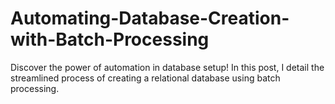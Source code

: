 # Automating-Database-Creation-with-Batch-Processing
Discover the power of automation in database setup! In this post, I detail the streamlined process of creating a relational database using batch processing.
